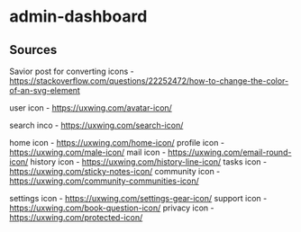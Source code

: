 # admin-dashboard

## Sources
Savior post for converting icons - https://stackoverflow.com/questions/22252472/how-to-change-the-color-of-an-svg-element 

user icon - https://uxwing.com/avatar-icon/

search inco - https://uxwing.com/search-icon/

home icon - https://uxwing.com/home-icon/
profile icon - https://uxwing.com/male-icon/
mail icon - https://uxwing.com/email-round-icon/
history icon - https://uxwing.com/history-line-icon/
tasks icon - https://uxwing.com/sticky-notes-icon/
community icon - https://uxwing.com/community-communities-icon/

settings icon - https://uxwing.com/settings-gear-icon/
support icon - https://uxwing.com/book-question-icon/
privacy icon - https://uxwing.com/protected-icon/